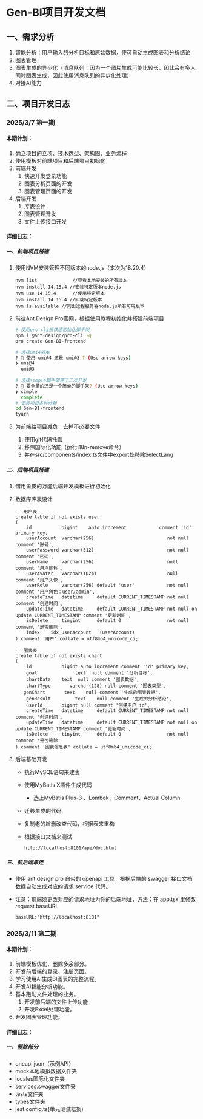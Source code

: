 # Gen-BI项目开发文档

## 一、需求分析

1. 智能分析：用户输入的分析目标和原始数据，便可自动生成图表和分析结论
2. 图表管理
3. 图表生成的异步化（消息队列：因为一个图片生成可能比较长，因此会有多人同时图表生成，因此使用消息队列的异步化处理）
4. 对接AI能力

## 二、项目开发日志

### 2025/3/7 第一期

#### 本期计划：

1. 确立项目的立项、技术选型、架构图、业务流程
2. 使用模板对前端项目和后端项目初始化
3. 前端开发
   1. 快速开发登录功能
   2. 图表分析页面的开发
   3. 图表管理页面的开发
4. 后端开发
   1. 库表设计
   2. 图表管理开发
   3. 文件上传接口开发

#### 详细日志：

##### 一、前端项目搭建

1. 使用NVM安装管理不同版本的node.js（本次为18.20.4）

   ~~~
   nvm list 			//查看本地安装的所有版本
   nvm install 14.15.4 //安装特定版本node.js
   nvm use 14.15.4		//使用特定版本
   nvm install 14.15.4 //卸载特定版本
   nvm ls available	//列出远程服务器node.js所有可用版本 
   ~~~

2. 前往Ant Design Pro官网，根据使用教程初始化并搭建前端项目

   ~~~bash
   # 使用pro-cli来快速初始化脚手架
   npm i @ant-design/pro-cli -g
   pro create Gen-BI-frontend
   
   # 选择umi4版本
   ? 🐂 使用 umi@4 还是 umi@3 ? (Use arrow keys)
   ❯ umi@4
     umi@3
    
   # 选择simple脚手架便于二次开发
   ? 🚀 要全量的还是一个简单的脚手架? (Use arrow keys)
   ❯ simple
     complete
   # 安装项目各种依赖
   cd Gen-BI-frontend
   tyarn
   ~~~

3. 为前端给项目减负，去掉不必要文件

   1. 使用git代码托管
   2. 移除国际化功能（运行i18n-remove命令）
   3. 并在src/components/index.ts文件中export处移除SelectLang

##### 二、后端项目搭建

1. 借用鱼皮的万能后端开发模板进行初始化

2. 数据库库表设计

   ~~~mysql
   -- 用户表
   create table if not exists user
   (
       id           bigint 	  auto_increment 		  	comment 'id' primary key,
       userAccount  varchar(256)                           not null comment '账号',
       userPassword varchar(512)                           not null comment '密码',
       userName     varchar(256)                           null comment '用户昵称',
       userAvatar   varchar(1024)                          null comment '用户头像',
       userRole     varchar(256) default 'user'            not null comment '用户角色：user/admin',
       createTime   datetime     default CURRENT_TIMESTAMP not null comment '创建时间',
       updateTime   datetime     default CURRENT_TIMESTAMP not null on update CURRENT_TIMESTAMP comment '更新时间',
       isDelete     tinyint      default 0                 not null comment '是否删除',
       index 	idx_userAccount   (userAccount)
   ) comment '用户' collate = utf8mb4_unicode_ci;
   ~~~

   ~~~mysql
   -- 图表表
   create table if not exists chart
   (
       id           bigint auto_increment comment 'id' primary key,
       goal				 text  null comment '分析目标',
       chartData    text  null comment '图表数据',
       chartType	   varchar(128) null comment '图表类型',
   	  genChart		 text	 null comment '生成的图表数据',
       genResult		 text	 null comment '生成的分析结论',
       userId       bigint null comment '创建用户 id',
       createTime   datetime     default CURRENT_TIMESTAMP not null comment '创建时间',
       updateTime   datetime     default CURRENT_TIMESTAMP not null on update CURRENT_TIMESTAMP comment '更新时间',
       isDelete     tinyint      default 0                 not null comment '是否删除'
   ) comment '图表信息表' collate = utf8mb4_unicode_ci;
   ~~~

3. 后端基础开发

   - 执行MySQL语句来建表   

   - 使用MyBatis X插件生成代码

     - 选上MyBatis Plus-3 、Lombok、Comment、Actual Column

   - 迁移生成的代码 

   - 复制老的增删改查代码，根据表来重构

   - 根据接口文档来测试

     ~~~apl
     http://localhost:8101/api/doc.html 
     ~~~

     

##### 三、前后端串连

- 使用 ant design pro 自带的 openapi 工具，根据后端的 swagger 接口文档数据自动生成对应的请求 service 代码。

- 注意：前端须更改对应的请求地址为你的后端地址，方法：在 app.tsx 里修改 request.baseURL

  ~~~tsx
  baseURL:"http://localhost:8101"
  ~~~


### 2025/3/11 第二期

#### 本期计划：

1. 前端模板优化，删除多余部分。
2. 开发前后端的登录、注册页面。
3. 学习使用AI生成BI图表的完整流程。
4. 开发AI智能分析功能。
5. 基本跑动文件处理的业务。
   1. 开发前后端的文件上传功能
   2. 开发Excel处理功能。
6. 开发图表管理功能。

#### 详细日志：

##### 一、删除部分

- oneapi.json（示例API）
- mock本地模拟数据文件夹
- locales国际化文件夹
- services.swagger文件夹
- tests文件夹
- types文件夹
- jest.config.ts(单元测试框架)